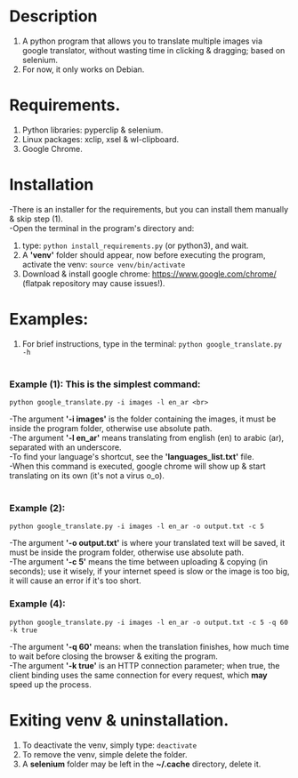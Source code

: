 # Description
1) A python program that allows you to translate multiple images
via google translator, without wasting time in clicking & dragging; based on selenium.
2) For now, it only works on Debian.

# Requirements.
1) Python libraries: pyperclip & selenium.
2) Linux packages: xclip, xsel & wl-clipboard.
3) Google Chrome.

# Installation
-There is an installer for the requirements, but you can install them manually & skip step (1). <br>
-Open the terminal in the program's directory and:
1) type: ````python install_requirements.py```` (or python3), and wait.
2) A <b>'venv'</b> folder should appear, now before executing the program, activate the venv: ````source venv/bin/activate````
2) Download & install google chrome: https://www.google.com/chrome/ (flatpak repository may cause issues!).

# Examples:
1. For brief instructions, type in the terminal: ````python google_translate.py -h```` <br> <br>
### Example (1): This is the simplest command: <br>
````
python google_translate.py -i images -l en_ar <br>
````
-The argument <b>'-i images'</b> is the folder containing the images, it must be inside the program folder, otherwise use absolute path. <br>
-The argument <b>'-l en_ar'</b> means translating from english (en) to arabic (ar), separated with an underscore. <br>
-To find your language's shortcut, see the <b>'languages_list.txt'</b> file. <br>
-When this command is executed, google chrome will show up & start translating on its own (it's not a virus o_o). <br> <br>
### Example (2): <br>
````
python google_translate.py -i images -l en_ar -o output.txt -c 5
````
-The argument <b>'-o output.txt'</b> is where your translated text will be saved, it must be inside the program folder, otherwise use absolute path. <br>
-The argument <b>'-c 5'</b> means the time between uploading & copying (in seconds); use it wisely, if your internet speed is slow or the image is too big, it will cause an error if it's too short.

### Example (4):
````
python google_translate.py -i images -l en_ar -o output.txt -c 5 -q 60 -k true
````
-The argument <b>'-q 60'</b> means: when the translation finishes, how much time to wait before closing the browser & exiting the program. <br>
-The argument <b>'-k true'</b> is an HTTP connection parameter; when true, the client binding uses the
 same connection for every request, which <b>may</b> speed up the process.

# Exiting venv & uninstallation.
1) To deactivate the venv, simply type: ````deactivate````
2) To remove the venv, simple delete the folder.
3) A <b>selenium</b> folder may be left in the <b>~/.cache</b> directory, delete it.
